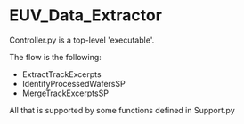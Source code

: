 # EUV_Data_Extractor

Controller.py is a top-level 'executable'.

The flow is the following:
 - ExtractTrackExcerpts
 - IdentifyProcessedWafersSP
 - MergeTrackExcerptsSP
 
All that is supported by some functions defined in Support.py
